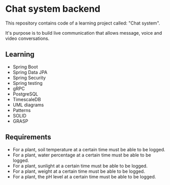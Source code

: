 # Chat system backend

This repository contains code of a learning project called: "Chat system".

It's purpose is to build live communication that allows message, voice and video conversations.

## Learning

- Spring Boot
- Spring Data JPA
- Spring Security
- Spring testing
- gRPC
- PostgreSQL
- TimescaleDB
- UML diagrams
- Patterns
- SOLID
- GRASP

## Requirements

- For a plant, soil temperature at a certain time must be able to be logged.
- For a plant, water percentage at a certain time must be able to be logged.
- For a plant, sunlight at a certain time must be able to be logged.
- For a plant, weight at a certain time must be able to be logged.
- For a plant, the pH level at a certain time must be able to be logged.
